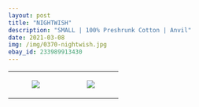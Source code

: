 ```yaml
---
layout: post
title: "NIGHTWISH"
description: "SMALL | 100% Preshrunk Cotton | Anvil"
date: 2021-03-08
img: /img/0370-nightwish.jpg
ebay_id: 233989913430
---
```




<table style="width:100%;"><tr><td style="vertical-align:top;">
      <figure class="tmblr-full" data-orig-height="2048" data-orig-width="1365" data-orig-src="https://concertshirts.netlify.app/shirts/0370/0370-01.jpg"><img src="https://64.media.tumblr.com/da87109634f1bcd67a96afadc40c4092/2f520c79728f4681-3d/s540x810/3f9aef1298fb670dffd5cb37f654a648b3cb0a33.jpg" data-orig-height="2048" data-orig-width="1365" data-orig-src="https://concertshirts.netlify.app/shirts/0370/0370-01.jpg"/></figure></td>
    <td style="vertical-align:top;">
      <figure class="tmblr-full" data-orig-height="2048" data-orig-width="1365" data-orig-src="https://concertshirts.netlify.app/shirts/0370/0370-02.jpg"><img src="https://64.media.tumblr.com/4ab7e9993ab39608b8ed3658d31a7262/2f520c79728f4681-06/s540x810/e83f5545cb47f243e2a9fbec46df79b19c85261e.jpg" data-orig-height="2048" data-orig-width="1365" data-orig-src="https://concertshirts.netlify.app/shirts/0370/0370-02.jpg"/></figure></td>
  </tr></table>
